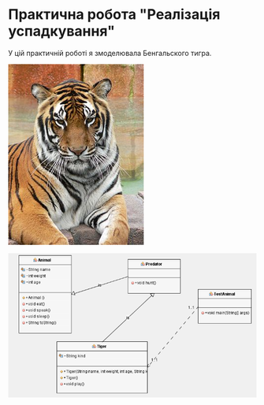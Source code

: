 # Практична робота "Реалізація успадкування"

У цій практичній роботі я змоделювала Бенгальского тигра. 

![](https://github.com/ppc-ntu-khpi/java-inheritance-vladavasileva/blob/master/images/275px-Panthera_tigris7.jpg)

![](https://github.com/ppc-ntu-khpi/java-inheritance-vladavasileva/blob/master/images/Tiger-Diagram.PNG)

